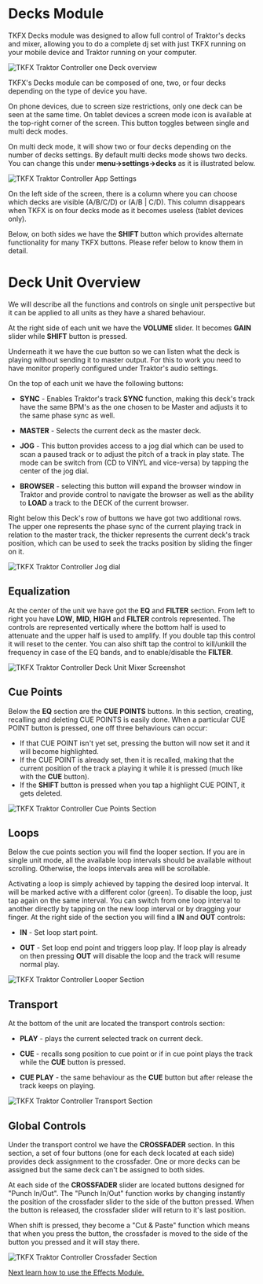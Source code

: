 # Decks Module

TKFX Decks module was designed to allow full control of Traktor's decks and mixer, allowing you to do a complete dj set with just TKFX running on your mobile device and Traktor running on your computer.

![TKFX Traktor Controller one Deck overview](https://www.imaginando.pt/images/products/tkfx/help/tkfx_traktor_controller_decks_module_overview.png)

TKFX's Decks module can be composed of one, two, or four decks depending on the type of device you have.

On phone devices, due to screen size restrictions, only one deck can be seen at the same time. On tablet devices a screen mode icon is available at the top-right corner of the screen. This button toggles between single and multi deck modes.

On multi deck mode, it will show two or four decks depending on the number of decks settings. By default multi decks mode shows two decks. You can change this under **menu->settings->decks** as it is illustrated below.

![TKFX Traktor Controller App Settings](https://www.imaginando.pt/images/products/tkfx/help/tkfx_traktor_controller_app_settings.png)

On the left side of the screen, there is a column where you can choose which decks are visible (A/B/C/D) or (A/B | C/D). This column disappears when TKFX is on four decks mode as it becomes useless (tablet devices only).

Below, on both sides we have the **SHIFT** button which provides alternate functionality for many TKFX buttons. Please refer below to know them in detail.

# Deck Unit Overview

We will describe all the functions and controls on single unit perspective but it can be applied to all units as they have a shared behaviour.

At the right side of each unit we have the **VOLUME** slider. It becomes **GAIN** slider while **SHIFT** button is pressed.

Underneath it we have the cue button so we can listen what the deck is playing without sending it to master output. For this to work you need to have monitor properly configured under Traktor's audio settings.

On the top of each unit we have the following buttons:

- **SYNC** - Enables Traktor's track **SYNC** function, making this deck's track have the same BPM's as the one chosen to be Master and adjusts it to the same phase sync as well.

- **MASTER** - Selects the current deck as the master deck.

- **JOG** - This button provides access to a jog dial which can be used to scan a paused track or to adjust the pitch of a track in play state. The mode can be switch from (CD to VINYL and vice-versa) by tapping the center of the jog dial.

- **BROWSER** - selecting this button will expand the browser window in Traktor and provide control to navigate the browser as well as the ability to **LOAD** a track to the DECK of the current browser.

Right below this Deck's row of buttons we have got two additional rows. The upper one represents the phase sync of the current playing track in relation to the master track, the thicker represents the current deck's track position, which can be used to seek the tracks position by sliding the finger on it.

![TKFX Traktor Controller Jog dial](https://www.imaginando.pt/images/products/tkfx/help/tkfx_jog.png)

## Equalization

At the center of the unit we have got the **EQ** and **FILTER** section. From left to right you have **LOW**, **MID**, **HIGH** and **FILTER** controls represented. The controls are represented vertically where the bottom half is used to attenuate and the upper half is used to amplify. If you double tap this control it will reset to the center. You can also shift tap the control to kill/unkill the frequency in case of the EQ bands, and to enable/disable the **FILTER**.

![TKFX Traktor Controller Deck Unit Mixer Screenshot](https://www.imaginando.pt/images/products/tkfx/help/tkfx_deck_unit_mixer_section.png)

## Cue Points

Below the **EQ** section are the **CUE POINTS** buttons. In this section, creating, recalling and deleting CUE POINTS is easily done. When a particular CUE POINT button is pressed, one off three behaviours can occur:

- If that CUE POINT isn't yet set, pressing the button will now set it and it will become highlighted.
- If the CUE POINT is already set, then it is recalled, making that the current position of the track a playing it while it is pressed (much like with the **CUE** button).
- If the **SHIFT** button is pressed when you tap a highlight CUE POINT, it gets deleted.

![TKFX Traktor Controller Cue Points Section](https://www.imaginando.pt/images/products/tkfx/help/tkfx_deck_unit_cue_points_section.png)

## Loops

Below the cue points section you will find the looper section. If you are in single unit mode, all the available loop intervals should be available without scrolling. Otherwise, the loops intervals area will be scrollable.

Activating a loop is simply achieved by tapping the desired loop interval. It will be marked active with a different color (green). To disable the loop, just tap again on the same interval. You can switch from one loop interval to another directly by tapping on the new loop interval or by dragging your finger. At the right side of the section you will find a **IN** and **OUT** controls:

- **IN** - Set loop start point.

- **OUT** - Set loop end point and triggers loop play. If loop play is already on then pressing **OUT** will disable the loop and the track will resume normal play.

![TKFX Traktor Controller Looper Section](https://www.imaginando.pt/images/products/tkfx/help/tkfx_deck_unit_looper_section.png)

## Transport

At the bottom of the unit are located the transport controls section:

- **PLAY** - plays the current selected track on current deck.

- **CUE** - recalls song position to cue point or if in cue point plays the track while the **CUE** button is pressed.

- **CUE PLAY** - the same behaviour as the **CUE** button but after release the track keeps on playing.

![TKFX Traktor Controller Transport Section](https://www.imaginando.pt/images/products/tkfx/help/tkfx_deck_transport_section.png)

## Global Controls

Under the transport control we have the **CROSSFADER** section. In this section, a set of four buttons (one for each deck located at each side) provides deck assignment to the crossfader. One or more decks can be assigned but the same deck can't be assigned to both sides.

At each side of the **CROSSFADER** slider are located buttons designed for "Punch In/Out". The "Punch In/Out" function works by changing instantly the position of the crossfader slider to the side of the button pressed. When the button is released, the crossfader slider will return to it's last position.

When shift is pressed, they become a "Cut & Paste" function which means that when you press the button, the crossfader is moved to the side of the button you pressed and it will stay there.

![TKFX Traktor Controller Crossfader Section](https://www.imaginando.pt/images/products/tkfx/help/tkfx_deck_crossfader_detail.png)

[Next learn how to use the Effects Module.](https://www.imaginando.pt/products/tkfx/help/effects)
